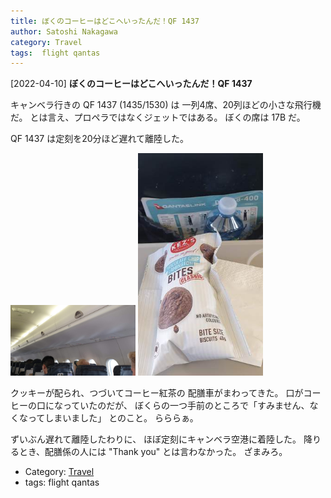 ```yaml
---
title: ぼくのコーヒーはどこへいったんだ！QF 1437
author: Satoshi Nakagawa
category: Travel
tags:  flight qantas
---
```


[2022-04-10] **ぼくのコーヒーはどこへいったんだ！QF 1437** 

 キャンベラ行きの QF 1437 (1435/1530) は
一列4席、20列ほどの小さな飛行機だ。
とは言え、プロペラではなくジェットではある。
ぼくの席は 17B だ。

 QF 1437 は定刻を20分ほど遅れて離陸した。

<a href="/pict/2022-04-10-qantas.jpg"><img src="/pict/2022-04-10-qantas.jpg" alt="" width="200"/></a>
<a href="/pict/2022-04-10-qantas-bites.jpg"><img src="/pict/2022-04-10-qantas-bites.jpg" alt="" width="200"/></a>

 クッキーが配られ、つづいてコーヒー紅茶の
配膳車がまわってきた。
口がコーヒーの口になっていたのだが、
ぼくらの一つ手前のところで「すみません、なくなってしまいました」
とのこと。
らららぁ。

 ずいぶん遅れて離陸したわりに、
ほぼ定刻にキャンベラ空港に着陸した。
降りるとき、配膳係の人には "Thank you" とは言わなかった。
ざまみろ。

- Category: [Travel](https://merapano.github.io/categories.html#Travel)
- tags:  flight qantas
